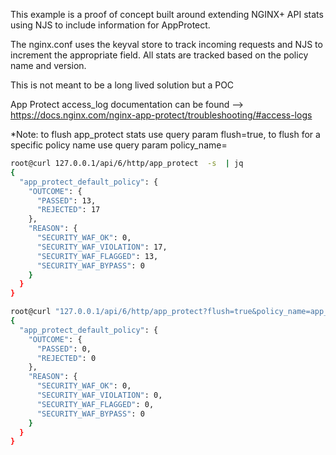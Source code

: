 This example is a proof of concept built around extending NGINX+ API stats using NJS to include information for AppProtect.

The nginx.conf uses the keyval store to track incoming requests and NJS to increment the appropriate field. All stats are tracked based on the policy name and version.

This is not meant to be a long lived solution but a POC

App Protect access_log documentation can be found --> https://docs.nginx.com/nginx-app-protect/troubleshooting/#access-logs

*Note: to flush app_protect stats use query param flush=true, to flush for a specific policy name use query param policy_name=<policy-name>

```bash
root@curl 127.0.0.1/api/6/http/app_protect  -s  | jq
{
  "app_protect_default_policy": {
    "OUTCOME": {
      "PASSED": 13,
      "REJECTED": 17
    },
    "REASON": {
      "SECURITY_WAF_OK": 0,
      "SECURITY_WAF_VIOLATION": 17,
      "SECURITY_WAF_FLAGGED": 13,
      "SECURITY_WAF_BYPASS": 0
    }
  }
}

root@curl "127.0.0.1/api/6/http/app_protect?flush=true&policy_name=app_protect_default_policy"  -s  | jq
{
  "app_protect_default_policy": {
    "OUTCOME": {
      "PASSED": 0,
      "REJECTED": 0
    },
    "REASON": {
      "SECURITY_WAF_OK": 0,
      "SECURITY_WAF_VIOLATION": 0,
      "SECURITY_WAF_FLAGGED": 0,
      "SECURITY_WAF_BYPASS": 0
    }
  }
}
```
